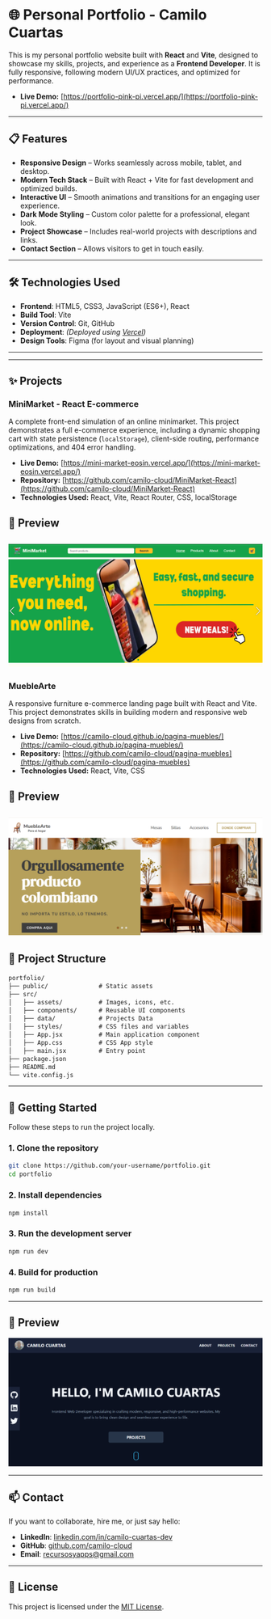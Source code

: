 # 🌐 Personal Portfolio - Camilo Cuartas

This is my personal portfolio website built with **React** and **Vite**, designed to showcase my skills, projects, and experience as a **Frontend Developer**. It is fully responsive, following modern UI/UX practices, and optimized for performance.


-   **Live Demo:** [https://portfolio-pink-pi.vercel.app/](https://portfolio-pink-pi.vercel.app/)

---

## 📋 Features

- **Responsive Design** – Works seamlessly across mobile, tablet, and desktop.
- **Modern Tech Stack** – Built with React + Vite for fast development and optimized builds.
- **Interactive UI** – Smooth animations and transitions for an engaging user experience.
- **Dark Mode Styling** – Custom color palette for a professional, elegant look.
- **Project Showcase** – Includes real-world projects with descriptions and links.
- **Contact Section** – Allows visitors to get in touch easily.

---

## 🛠️ Technologies Used

- **Frontend**: HTML5, CSS3, JavaScript (ES6+), React
- **Build Tool**: Vite
- **Version Control**: Git, GitHub
- **Deployment**: *(Deployed using [Vercel](https://vercel.com))*
- **Design Tools**: Figma (for layout and visual planning)

---

---
## ✨ Projects

### MiniMarket - React E-commerce

A complete front-end simulation of an online minimarket. This project demonstrates a full e-commerce experience, including a dynamic shopping cart with state persistence (`localStorage`), client-side routing, performance optimizations, and 404 error handling.

-   **Live Demo:** [https://mini-market-eosin.vercel.app/](https://mini-market-eosin.vercel.app/)
-   **Repository:** [https://github.com/camilo-cloud/MiniMarket-React](https://github.com/camilo-cloud/MiniMarket-React)
-   **Technologies Used:** React, Vite, React Router, CSS, localStorage

## 📸 Preview

![Project Cover](./src/assets/images/minimarket-cover.png)
---

### MuebleArte

A responsive furniture e-commerce landing page built with React and Vite. This project demonstrates skills in building modern and responsive web designs from scratch.

-   **Live Demo:** [https://camilo-cloud.github.io/pagina-muebles/](https://camilo-cloud.github.io/pagina-muebles/)
-   **Repository:** [https://github.com/camilo-cloud/pagina-muebles](https://github.com/camilo-cloud/pagina-muebles)
-   **Technologies Used:** React, Vite, CSS


## 📸 Preview

![Project Cover](./src/assets/images/portada.png)
---


## 📂 Project Structure

```
portfolio/
├── public/              # Static assets
├── src/
│   ├── assets/          # Images, icons, etc.
│   ├── components/      # Reusable UI components
│   ├── data/            # Projects Data
│   ├── styles/          # CSS files and variables
│   ├── App.jsx          # Main application component
│   ├── App.css          # CSS App style
│   ├── main.jsx         # Entry point
├── package.json
├── README.md
└── vite.config.js
```

---

## 🚀 Getting Started

Follow these steps to run the project locally.

### 1. Clone the repository
```bash
git clone https://github.com/your-username/portfolio.git
cd portfolio
```

### 2. Install dependencies
```bash
npm install
```

### 3. Run the development server
```bash
npm run dev
```

### 4. Build for production
```bash
npm run build
```

---

## 📸 Preview

![Portfolio Screenshot](./src/assets/images/portfolio.png)


---

## 📫 Contact

If you want to collaborate, hire me, or just say hello:

- **LinkedIn**: [linkedin.com/in/camilo-cuartas-dev](https://www.linkedin.com/in/camilo-cuartas-dev/)
- **GitHub**: [github.com/camilo-cloud](https://github.com/camilo-cloud)
- **Email**: [recursosyapps@gmail.com](mailto:recursosyapps@gmail.com)

---

## 📝 License

This project is licensed under the [MIT License](LICENSE).
